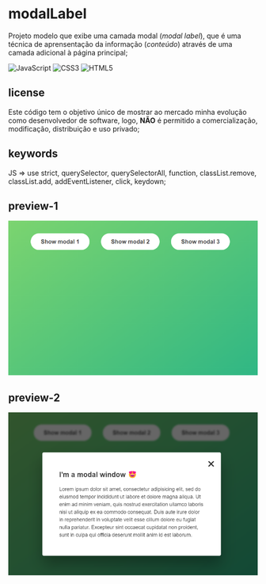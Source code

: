 # modalLabel

Projeto modelo que exibe uma camada modal (*modal label*), que é uma técnica de aprensentação da informação (*conteúdo*) através de uma camada adicional à página principal; 

![JavaScript](https://img.shields.io/badge/javascript-%23323330.svg?style=for-the-badge&logo=javascript&logoColor=%23F7DF1E) ![CSS3](https://img.shields.io/badge/css3-%231572B6.svg?style=for-the-badge&logo=css3&logoColor=white) ![HTML5](https://img.shields.io/badge/html5-%23E34F26.svg?style=for-the-badge&logo=html5&logoColor=white)

## license

Este código tem o objetivo único de mostrar ao mercado minha evolução como desenvolvedor de software, logo, **NÃO** é permitido a comercialização, modificação, distribuição e uso privado;

## keywords

JS => use strict, querySelector, querySelectorAll, function, classList.remove, classList.add, addEventListener, click, keydown;

## preview-1

![preview](https://github.com/scaramuzza/modalLabel/blob/main/modalLabel-preview1.png)

## preview-2

![preview](https://github.com/scaramuzza/modalLabel/blob/main/modalLabel-preview2.png)
